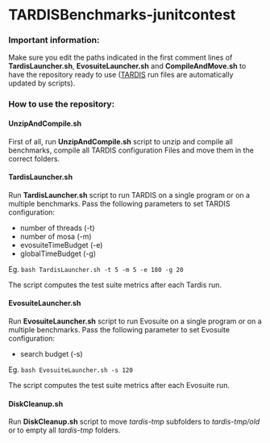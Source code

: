 # TARDISBenchmarks-junitcontest

### Important information:
Make sure you edit the paths indicated in the first comment lines of **TardisLauncher.sh**, **EvosuiteLauncher.sh** and **CompileAndMove.sh** to have the repository ready to use ([TARDIS](https://github.com/pietrobraione/tardis) run files are automatically updated by scripts).


### How to use the repository:
#### UnzipAndCompile.sh
First of all, run **UnzipAndCompile.sh** script to unzip and compile all benchmarks, compile all TARDIS configuration Files and move them in the correct folders.

#### TardisLauncher.sh
Run **TardisLauncher.sh** script to run TARDIS on a single program or on a multiple benchmarks. Pass the following parameters to set TARDIS configuration: 
* number of threads (-t)
* number of mosa (-m)
* evosuiteTimeBudget (-e)
* globalTimeBudget (-g)

Eg. `bash TardisLauncher.sh -t 5 -m 5 -e 180 -g 20`

The script computes the test suite metrics after each Tardis run.

#### EvosuiteLauncher.sh
Run **EvosuiteLauncher.sh** script to run Evosuite on a single program or on a multiple benchmarks. Pass the following parameter to set Evosuite configuration: 
* search budget (-s)

Eg. `bash EvosuiteLauncher.sh -s 120`

The script computes the test suite metrics after each Evosuite run.

#### DiskCleanup.sh
Run **DiskCleanup.sh** script to move *tardis-tmp* subfolders to *tardis-tmp/old* or to empty all *tardis-tmp* folders.
